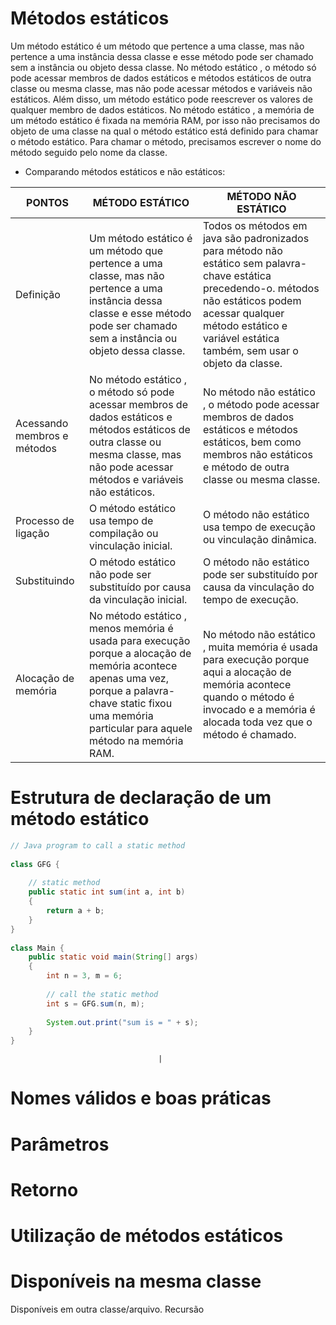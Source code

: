 # Métodos estáticos
Um método estático é um método que pertence a uma classe, mas não pertence a uma instância dessa classe e esse método pode ser chamado sem a instância ou objeto dessa classe. No método estático , o método só pode acessar membros de dados estáticos e métodos estáticos de outra classe ou mesma classe, mas não pode acessar métodos e variáveis não estáticos. Além disso, um método estático pode reescrever os valores de qualquer membro de dados estáticos. 
No método estático , a memória de um método estático é fixada na memória RAM, por isso não precisamos do objeto de uma classe na qual o método estático está definido para chamar o método estático. Para chamar o método, precisamos escrever o nome do método seguido pelo nome da classe. 

* Comparando métodos estáticos e não estáticos:

| PONTOS                       | MÉTODO ESTÁTICO                                                                                                                                                                                                | MÉTODO NÃO ESTÁTICO                                                                                                                                                                                                                  |
|------------------------------|----------------------------------------------------------------------------------------------------------------------------------------------------------------------------------------------------------------|--------------------------------------------------------------------------------------------------------------------------------------------------------------------------------------------------------------------------------------|
| Definição                    | Um método estático é um método que pertence a uma classe,  mas não pertence a uma instância dessa classe e esse método pode ser chamado sem a instância ou objeto dessa classe.                                | Todos os métodos em java são padronizados para método não  estático sem palavra-chave estática precedendo-o. métodos  não estáticos podem acessar qualquer método estático e variável  estática também, sem usar o objeto da classe. |
| Acessando membros  e métodos | No método estático , o método só pode acessar membros de dados  estáticos e métodos estáticos de outra classe ou mesma classe,  mas não pode acessar métodos e variáveis não estáticos.                        | No método não estático , o método pode acessar membros de  dados estáticos e métodos estáticos, bem como membros não  estáticos e método de outra classe ou mesma classe.                                                            |
| Processo de ligação          | O método estático usa tempo de compilação ou vinculação inicial.                                                                                                                                               | O método não estático usa tempo de execução ou vinculação dinâmica.                                                                                                                                                                  |
| Substituindo                 | O método estático não pode ser substituído por causa da vinculação  inicial.                                                                                                                                   | O método não estático pode ser substituído por causa da  vinculação do tempo de execução.                                                                                                                                            |
| Alocação de memória          | No método estático , menos memória é usada para execução porque  a alocação de memória acontece apenas uma vez, porque a palavra-chave  static fixou uma memória particular para aquele método na memória RAM. | No método não estático , muita memória é usada para execução  porque aqui a alocação de memória acontece quando o método é  invocado e a memória é alocada toda vez que o método é chamado.     

# Estrutura de declaração de um método estático
```java
// Java program to call a static method
 
class GFG {
 
    // static method
    public static int sum(int a, int b)
    {
        return a + b;
    }
}
 
class Main {
    public static void main(String[] args)
    {
        int n = 3, m = 6;
 
        // call the static method
        int s = GFG.sum(n, m);
 
        System.out.print("sum is = " + s);
    }
}
```

                                     |
# Nomes válidos e boas práticas

# Parâmetros

# Retorno

# Utilização de métodos estáticos

# Disponíveis na mesma classe

Disponíveis em outra classe/arquivo.
Recursão
